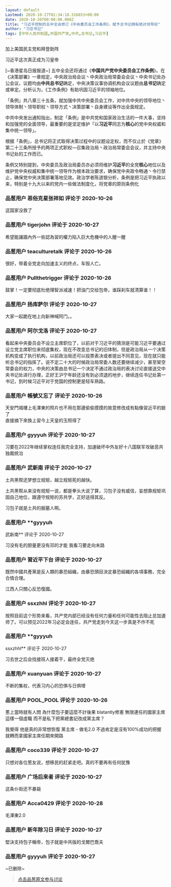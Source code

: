 ```yaml
---
layout: default
Lastmod: 2020-10-27T01:34:18.516853+00:00
date: 2020-10-26T00:00:00.000Z
title: "习近平控制的五中全会修订《中央委员会工作条例》，赋予总书记拥有绝对领导权"
author: "习总书记"
tags: [中华人民共和国,中国共产党,中共,总书记,习近平]
---
```


加上美国民主党和拜登助阵  
  
习近平这次真正成为习皇帝  
  
\[~香港星岛日报报道~\] 五中全会还将通过《**中国共产党中央委员会工作条例**》。在《决策部署》一章规定，中央政治局会议丶中央政治局常委会会议丶中央书记处办公会议，议题均由**中共总书记**确定，中央决策议事协调机构会议议题由**总书记**确定或审定。分析认为，《工作条例》有助巩固习近平的领袖地位。  
  
「条例」共八章三十五条，就加强中共中央委员会工作，对中共中央的领导地位丶领导体制丶领导职权丶领导方式丶决策部署丶自身建设等作出全面规定。  
  
中共中央发出通知指出，制定「条例」是中共党和国家政治生活的一件大事，坚持和加强党的全面领导，最重要的是坚定维护「以**习近平**同志为**核心**的党中央权威和集中统一领导」。  
  
根据「条例」，总书记将正式取得决策过程中的议题设定权，而不仅止於《党章》第二十三条所授予的两项正式职权—召集政治局丶政治局常委会会议，并主持中央书记处的工作而已。  
  
条例又特别提到，中央委员及政治局委员亦必须将维护**习近平**的全党**核心**地位以及维护党中央权威和集中统一领导作为根本政治要求，确保党中央政令畅通丶令行禁止，确保党中央决策部署落地见效。政治学者陈道银分析，条例是把习近平执政以来，特别是十九大以来的党内一些做法制度化，将党章的原则条例化

            
### 品葱用户 **恶俗克星张祥如** 评论于 2020-10-26
        
这国家没救了
        


            
### 品葱用户 **tigerjohn** 评论于 2020-10-27
        
希望能讓牆內外一些認為習的權力陷入巨大危機中的人醒一醒
        


            
### 品葱用户 **teaculturetalk** 评论于 2020-10-26
        
很好，带着全党走向加速主义的终点，车毁人亡。
        


            
### 品葱用户 **Pullthetrigger** 评论于 2020-10-26
        
鼓掌！一定要彻底杜绝理智派减速！把油门交给包帝，谁踩刹车就清算谁！！
        


            
### 品葱用户 **扬库萨尔** 评论于 2020-10-27
        
大家一起跪在地上向新神喊阿门。。
        


            
### 品葱用户 **阿尔戈洛** 评论于 2020-10-27
        
看起来中央委员会不设立主席职位了，以前对于习近平的猜测是可能习近平要通过设立党主席职位来彻底集权，现在不改变总书记的旧体制，但是政治局从一个决策机构变成了执行机构，以前政治局还可以投票表决或者提出不同意见，现在就只能听总书记的指挥了。说不定二十大的时候政治局常委人数还要继续减少，甚至架空常委会的权力，中央的决策由总书记一个决定不通过政治局的表决讨论直接送交中央书记处进行办理，正好王沪宁年龄还没有到必须退的地步，继续连任书记处第一书记，到时候习近平对于党国的控制更是轻车熟路。
        


            
### 品葱用户 **帳號又忘了** 评论于 2020-10-26
        
天安門城樓上毛澤東的照片也不用在那邊偷偷摸摸的故意修改成有點像習近平的臉了  
直接摘下來換上習今上天皇的玉照得了
        


            
### 品葱用户 **gyyyuh** 评论于 2020-10-27
        
习要在2022年继续掌权连任我完全支持，加速破坏中外友好十八国联军攻破恶共独裁统治
        


            
### 品葱用户 **武新南** 评论于 2020-10-27
        
土共黑帮还梦想立规矩，越立规矩死的越快。  
  
土共黑帮从来没有规矩一说，都是拳头大说了算，习包子没有威信，妄想靠规矩巩固自己地位，跟遵守规矩的苏共学，正好适得其反。  
  
习包子就是土共的掘墓人啊。
        


            
### 品葱用户 **gyyyuh 
武新南** 评论于 2020-10-27
        
习没有毛的胆量更没有邓的才能 我看习要走向末路
        


            
### 品葱用户 **習近平下台** 评论于 2020-10-27
        
既然中國共產黨是反人類的暴恐組織，由暴恐頭目決定暴恐組織的各項事務，完全合情合理。  
  
江西人只關心反恐復國。
        


            
### 品葱用户 **ssxzhhl** 评论于 2020-10-27
        
按照目前这个形势来看，共产党内部已经没有任何力量和任何可能性去阻止总加速师了。可以预见2022年习必定会连任，共产党走到今天这一步真是不作不死
        


            
### 品葱用户 **gyyyuh 
ssxzhhl** 评论于 2020-10-27
        
习去世之后会找接班人接着干，最终全党灭绝
        


            
### 品葱用户 **xuanyuan** 评论于 2020-10-27
        
不断的集权，代表习内心的恐惧与日俱增
        


            
### 品葱用户 **POOL_POOL** 评论于 2020-10-26
        
蔥上當時就有人問 為什麼包子要這麼不計後果 blatantly修憲 無限連任的國家主席這樣一個虛職 而不是私下把黨總書記改成黨主席？  
  
我覺得 他是真的非常想恢復 黨主席 - 做毛2.0 不過肯定是沒有100%成功的把握 就轉而拿國家主席任期來開路
        


            
### 品葱用户 **coco339** 评论于 2020-10-27
        
只想对各位葱友说，想移民的赶紧走吧。真的不要再有任何犹豫
        


            
### 品葱用户 **广场后来者** 评论于 2020-10-27
        
这条仆街还不暴毙
        


            
### 品葱用户 **Acca0429** 评论于 2020-10-28
        
毛澤東2.0
        


            
### 品葱用户 **新年除习日** 评论于 2020-10-27
        
堅決支持包子稱帝，包子就是中共版的戈爾巴喬夫
        


            
### 品葱用户 **gyyyuh** 评论于 2020-10-27
        
~已删除~
        






> [点击品葱原文参与讨论](https://pincong.rocks/article/25547)

